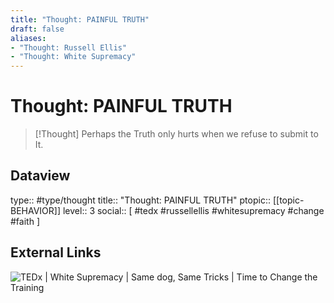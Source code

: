 ```yaml
---
title: "Thought: PAINFUL TRUTH"
draft: false
aliases:
- "Thought: Russell Ellis"
- "Thought: White Supremacy"
---
```

# Thought: PAINFUL TRUTH
> [!Thought]
> Perhaps the Truth only hurts when we refuse to submit to It.

## Dataview
type:: #type/thought
title:: "Thought: PAINFUL TRUTH"
ptopic:: [[topic-BEHAVIOR]]
level:: 3
social:: [ #tedx #russellellis #whitesupremacy #change #faith ]

## External Links
![TEDx | White Supremacy | Same dog, Same Tricks | Time to Change the Training](https://youtu.be/XUhbDZ4jwCQ)